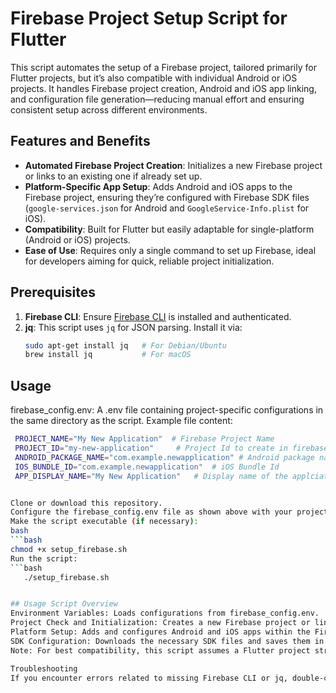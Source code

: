 # Firebase Project Setup Script for Flutter

This script automates the setup of a Firebase project, tailored primarily for Flutter projects, but it’s also compatible with individual Android or iOS projects. It handles Firebase project creation, Android and iOS app linking, and configuration file generation—reducing manual effort and ensuring consistent setup across different environments.

## Features and Benefits

- **Automated Firebase Project Creation**: Initializes a new Firebase project or links to an existing one if already set up.
- **Platform-Specific App Setup**: Adds Android and iOS apps to the Firebase project, ensuring they’re configured with Firebase SDK files (`google-services.json` for Android and `GoogleService-Info.plist` for iOS).
- **Compatibility**: Built for Flutter but easily adaptable for single-platform (Android or iOS) projects.
- **Ease of Use**: Requires only a single command to set up Firebase, ideal for developers aiming for quick, reliable project initialization.

## Prerequisites

1. **Firebase CLI**: Ensure [Firebase CLI](https://firebase.google.com/docs/cli) is installed and authenticated.
2. **jq**: This script uses `jq` for JSON parsing. Install it via:
   ```bash
   sudo apt-get install jq   # For Debian/Ubuntu
   brew install jq           # For macOS

## Usage

firebase_config.env: A .env file containing project-specific configurations in the same directory as the script. Example file content:
   ```bash
    PROJECT_NAME="My New Application"  # Firebase Project Name 
    PROJECT_ID="my-new-application"     # Project Id to create in firebase (Google GCP)
    ANDROID_PACKAGE_NAME="com.example.newapplication" # Android package name
    IOS_BUNDLE_ID="com.example.newapplication"  # iOS Bundle Id
    APP_DISPLAY_NAME="My New Application"   # Display name of the applciation


Clone or download this repository.
Configure the firebase_config.env file as shown above with your project details.
Make the script executable (if necessary):
bash
   ```bash
chmod +x setup_firebase.sh
Run the script:
   ```bash
      ./setup_firebase.sh


## Usage Script Overview
Environment Variables: Loads configurations from firebase_config.env.
Project Check and Initialization: Creates a new Firebase project or links to an existing one.
Platform Setup: Adds and configures Android and iOS apps within the Firebase project.
SDK Configuration: Downloads the necessary SDK files and saves them in the appropriate directories for Flutter.
Note: For best compatibility, this script assumes a Flutter project structure, but can be modified for standalone Android or iOS projects.

Troubleshooting
If you encounter errors related to missing Firebase CLI or jq, double-check the prerequisites and ensure these dependencies are correctly installed and accessible.